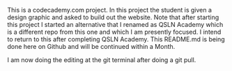 This is a codecademy.com project. In this project the student is given a design graphic and asked to build out the website. 
Note that after starting this project I started an alternative that I renamed as QSLN Academy which is a different repo from this one and which I am presently focused. 
I intend to return to this after completing QSLN Academy. This README.md is being done here on Github and will be continued within a Month.

I am now doing the editing at the git terminal after doing a git pull.

